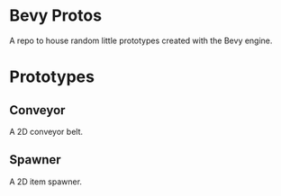 # Bevy Protos

A repo to house random little prototypes created with the Bevy engine.

# Prototypes

## Conveyor

A 2D conveyor belt.

## Spawner

A 2D item spawner.
